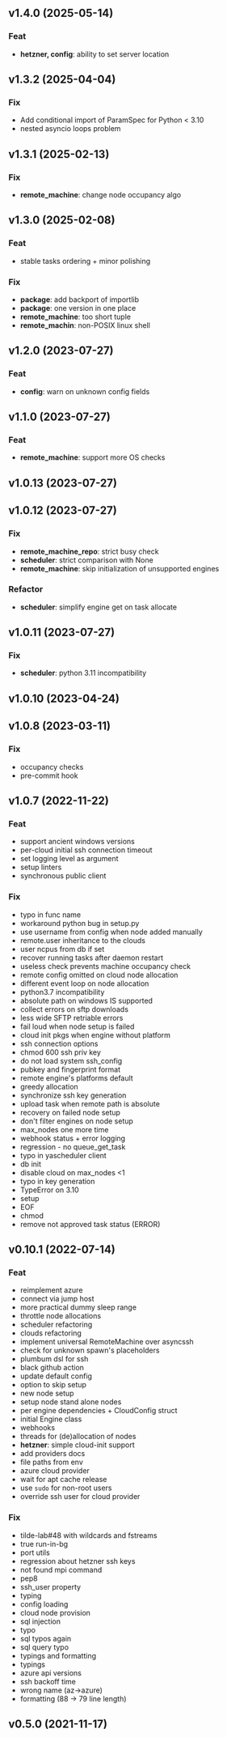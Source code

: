 ## v1.4.0 (2025-05-14)

### Feat

- **hetzner, config**: ability to set server location

## v1.3.2 (2025-04-04)

### Fix

- Add conditional import of ParamSpec for Python < 3.10
- nested asyncio loops problem

## v1.3.1 (2025-02-13)

### Fix

- **remote_machine**: change node occupancy algo

## v1.3.0 (2025-02-08)

### Feat

- stable tasks ordering + minor polishing

### Fix

- **package**: add backport of importlib
- **package**: one version in one place
- **remote_machine**: too short tuple
- **remote_machin**: non-POSIX linux shell

## v1.2.0 (2023-07-27)

### Feat

- **config**: warn on unknown config fields

## v1.1.0 (2023-07-27)

### Feat

- **remote_machine**: support more OS checks

## v1.0.13 (2023-07-27)

## v1.0.12 (2023-07-27)

### Fix

- **remote_machine_repo**: strict busy check
- **scheduler**: strict comparison with None
- **remote_machine**: skip initialization of unsupported engines

### Refactor

- **scheduler**: simplify engine get on task allocate

## v1.0.11 (2023-07-27)

### Fix

- **scheduler**: python 3.11 incompatibility

## v1.0.10 (2023-04-24)

## v1.0.8 (2023-03-11)

### Fix

- occupancy checks
- pre-commit hook

## v1.0.7 (2022-11-22)

### Feat

- support ancient windows versions
- per-cloud initial ssh connection timeout
- set logging level as argument
- setup linters
- synchronous public client

### Fix

- typo in func name
- workaround python bug in setup.py
- use username from config when node added manually
- remote.user inheritance to the clouds
- user ncpus from db if set
- recover running tasks after daemon restart
- useless check prevents machine occupancy check
- remote config omitted on cloud node allocation
- different event loop on node allocation
- python3.7 incompatibility
- absolute path on windows IS supported
- collect errors on sftp downloads
- less wide SFTP retriable errors
- fail loud when node setup is failed
- cloud init pkgs when engine without platform
- ssh connection options
- chmod 600 ssh priv key
- do not load system ssh_config
- pubkey and fingerprint format
- remote engine's platforms default
- greedy allocation
- synchronize ssh key generation
- upload task when remote path is absolute
- recovery on failed node setup
- don't filter engines on node setup
- max_nodes one more time
- webhook status + error logging
- regression - no queue_get_task
- typo in yascheduler client
- db init
- disable cloud on max_nodes <1
- typo in key generation
- TypeError on 3.10
- setup
- EOF
- chmod
- remove not approved task status (ERROR)

## v0.10.1 (2022-07-14)

### Feat

- reimplement azure
- connect via jump host
- more practical dummy sleep range
- throttle node allocations
- scheduler refactoring
- clouds refactoring
- implement universal RemoteMachine over asyncssh
- check for unknown spawn's placeholders
- plumbum dsl for ssh
- black github action
- update default config
- option to skip setup
- new node setup
- setup node stand alone nodes
- per engine dependencies + CloudConfig struct
- initial Engine class
- webhooks
- threads for (de)allocation of nodes
- **hetzner**: simple cloud-init support
- add providers docs
- file paths from env
- azure cloud provider
- wait for apt cache release
- use `sudo` for non-root users
- override ssh user for cloud provider

### Fix

- tilde-lab#48 with wildcards and fstreams
- true run-in-bg
- port utils
- regression about hetzner ssh keys
- not found mpi command
- pep8
- ssh_user property
- typing
- config loading
- cloud node provision
- sql injection
- typo
- sql typos again
- sql query typo
- typings and formatting
- typings
- azure api versions
- ssh backoff time
- wrong name (az->azure)
- formatting (88 -> 79 line length)

## v0.5.0 (2021-11-17)
